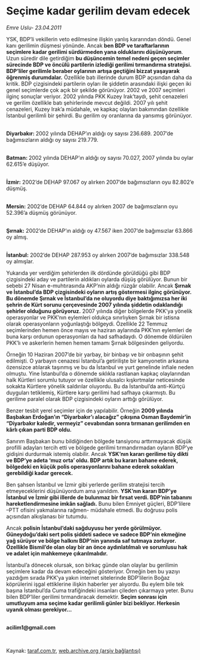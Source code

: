 # Seçime kadar gerilim devam edecek

*Emre Uslu- 23.04.2011*

<div class="yazi"><p>YSK, BDP’li vekillerin veto edilmesine ilişkin yanlış kararından döndü. Genel kanı gerilimin düşmesi yönünde. Ancak <b>ben BDP ve taraftarlarının seçimlere kadar gerilimi sürdürmeden yana olduklarını düşünüyorum</b>. Uzun süredir dile getirdiğim <b>bu düşüncemin temel nedeni geçen seçimler sürecinde BDP ve öncülü partilerin izlediği gerilimi tırmandırma stratejisi. BDP’liler gerilimle beraber oylarının artışa geçtiğini bizzat yaşayarak öğrenmiş durumdalar.</b> Özellikle batı illerinde durum BDP açısından daha da kritik. BDP çizgisindeki partilerin oyları ile şiddetin arasındaki ilişki geçen iki genel seçimlerde çok açık bir şekilde görünüyor. 2002 ve 2007 seçimleri ilginç sonuçlar veriyor. 2002 yılında PKK Kuzey Irak’taydı, şehit cenazeleri ve gerilim özellikle batı şehirlerinde mevcut değildi. 2007 yılı şehit cenazeleri, Kuzey Irak’a müdahale, ve kapkaç olayları bakımından özellikle İstanbul gerilimli bir şehirdi. Bu gerilim oy oranlarına da yansımış görünüyor. </p>
<p><b><br/>Diyarbakır: </b>2002 yılında DEHAP’ın aldığı oy sayısı 236.689. 2007’de bağımsızların aldığı oy sayısı 219.779. </p>
<p><b><br/>Batman: </b>2002 yılında DEHAP’ın aldığı oy sayısı 70.027, 2007 yılında bu oylar 62.615’e düşüyor. </p>
<p><b><br/>İzmir:</b> 2002’de DEHAP 97.067 oy alırken 2007’de bağımsızların oyu 82.802’e düşmüş. </p>
<p><b><br/>Mersin:</b> 2002’de DEHAP 64.844 oy alırken 2007 de bağımsızların oyu 52.396’a düşmüş görünüyor. </p>
<p><b><br/>Şırnak:</b> 2002’de DEHAP’ın aldığı oy 47.567 iken 2007’de bağımsızlar 63.866 oy almış. </p>
<p><b><br/>İstanbul:</b> 2002’de DEHAP 287.953 oy alırken 2007’de bağımsızlar 338.548 oy almışlar. </p>
<p>Yukarıda yer verdiğim şehirlerden ilk dördünde görüldüğü gibi BDP çizgisindeki aday ve partilerin aldıkları oylarda düşüş görülüyor. Bunun bir sebebi 27 Nisan e-muhtırasında AKP’nin aldığı rüzgâr olabilir. Ancak <b>Şırnak ve İstanbul’da BDP çizgisindeki oyların artış göstermesi ilginç görünüyor. Bu dönemde Şırnak ve İstanbul’da ne oluyordu diye baktığımızsa her iki şehrin de Kürt sorunu çerçevesinde 2007 yılında şiddetin odaklandığı şehirler olduğunu görüyoruz.</b> 2007 yılında diğer bölgelerde PKK’ya yönelik operasyonlar ve PKK’nın eylemleri oldukça sınırlıyken Şırnak bir istisna olarak operasyonların yoğunlaştığı bölgeydi. Özellikle 22 Temmuz seçimlerinden hemen önce mayıs ve haziran aylarında PKK’nın eylemleri de buna karşı ordunun operasyonları da had safhadaydı. O dönemde öldürülen PKK’lı ve askerlerin hemen hemen tamamı Şırnak bölgesinden geliyordu. </p>
<p>Örneğin 10 Haziran 2007’de bir yarbay, bir binbaşı ve bir onbaşının şehit edilmişti. O yarbayın cenazesi İstanbul’a getirilişte bir kamyonetin arkasına özensizce atılarak taşınmış ve bu da İstanbul ve yurt genelinde infiale neden olmuştu. Yine İstanbul’da o dönemde sıklıkla rastlanan kapkaç olaylarından halk Kürtleri sorumlu tutuyor ve özellikle ulusalcı kışkırtmalar neticesinde sokakta Kürtlere yönelik saldırılar oluyordu. Bu da İstanbul’da anti-Kürtçü duyguları tetiklemiş, Kürtlere karşı gerilimi had safhaya çıkarmıştı. Bu gerilime paralel olarak BDP çizgisindeki oyların arttığı görülüyor. </p>
<p>Benzer tesbit yerel seçimler için de yapılabilir. Örneğin <b>2009 yılında Başbakan Erdoğan’ın “Diyarbakır’ı alacağız” çıkışına Osman Baydemir’in “Diyarbakır kaledir, vermeyiz” cevabından sonra tırmanan gerilimden en kârlı çıkan parti BDP oldu.</b> </p>
<p>Sanırım Başbakan bunu bildiğinden bölgede tansiyonu arttırmayacak düşük profilli adayları tercih etti ve bölgede gerilimi tırmandırmadan oyların BDP’ye gidişini durdurmak istemiş olabilir. Ancak <b>YSK’nın kararı gerilime tüy dikti ve BDP’ye adeta ‘muz orta’ oldu. BDP artık bu kararı bahane ederek, bölgedeki en küçük polis operasyonlarını bahane ederek sokakları gerebildiği kadar gerecek.</b> </p>
<p>Ben şahsen İstanbul ve İzmir gibi yerlerde gerilim stratejisi tercih etmeyeceklerini düşünüyordum ama yanıldım. <b>YSK’nın kararı BDP’ye İstanbul ve İzmir gibi illerde de bulunmaz bir fırsat verdi. BDP’nin tabanını hareketlendirmesine imkân sağladı.</b> Bunu bilen Emniyet güçleri, BDP’lilere –PTT ofisini yakmalarına rağmen- müdahale etmedi. Bu doğrusu polis açısından alkışlanası bir tutumdu. </p>
<p>Ancak <b>polisin İstanbul’daki sağduyusu her yerde görülmüyor. Güneydoğu’daki sert polis şiddeti sadece ve sadece BDP’nin ekmeğine yağ sürüyor ve bölge halkını BDP’nin yanında saf tutmaya zorluyor. Özellikle Bismil’de olan olay bir an önce aydınlatılmalı ve sorumlusu hak ve adalet için mahkemeye çıkarılmalıdır.</b> </p>
<p>İstanbul’a dönecek olursak, son birkaç günde olan olaylar bu gerilimin seçimlere kadar da devam edeceğini gösteriyor. Örneğin ben bu yazıyı yazdığım sırada PKK’ya yakın internet sitelerinde BDP’lilerin Boğaz köprülerini işgal ettiklerine ilişkin haberler yer alıyordu. Bu eylem bile tek başına İstanbul’da Cuma trafiğindeki insanları çileden çıkarmaya yeter. Bunu bilen BDP’liler gerilimi tırmandıracak demektir. <b>Seçim sonrası için umutluyum ama seçime kadar gerilimli günler bizi bekliyor. Herkesin uyanık olması gerekiyor...</b></p>
<p><b><br/>acilim1@gmail.com</b></p>
<p><b> </b></p>
</div>

Kaynak: [taraf.com.tr](http://www.taraf.com.tr/emre-uslu/makale-secime-kadar-gerilim-devam-edecek.htm), [web.archive.org (arşiv bağlantısı)](http://web.archive.org/web/20131023092721/http://www.taraf.com.tr/emre-uslu/makale-secime-kadar-gerilim-devam-edecek.htm)
